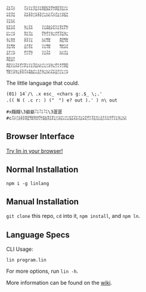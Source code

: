 ```
㌲㌂　　㌂㍑㍃㍊㌕㌮㌙㌕㍃㌭
㌶㍃　　㌲㌇㌄㌇㌭㍖㌂㌴㌡㌮
㍑㍖　　　　　　　　　　　　
㌮㌶　　㍔㌲　　㍑㌚㌶㍑㌟㌙
㌫㌄　　㌟㌴　　㌙㌽㍔㍌㍃㍔
㍔㌗　　㌇㍑　　㍖㌖　　㌕㌖
㍃㌖　　㍈㌟　　㍑㌖　　㌖㌶
㍈㌄　　㌽㌙　　㍑㌲　　㍖㌴
㌕㍈　　　　　　　　　　　　
㌕㍑㌲㌽㌠㍑㍃㍖㌭㌡㍔㌽㍌㌕
㌖㌡㍔㌇㌂㌚㌫㍈㍔㍖㌲㍈㌭㌄
```

The little language that could.

```
(01) 14`/\ .x esc_ <chars g:.$_ \;.'
.(( N ( .c r: ) ("　") e? out ).' ) n\ out

#x㿳㿳\3㼳㼳㌳㌳㌳\3㿿㿿
#c㌂㌄㌇㌕㌖㌗㌙㌚㌟㌠㌡㌫㌭㌮㌲㌴㌶㌽㍃㍇㍈㍊㍌㍑㍔㍖
```

## Browser Interface

[Try lin in your browser!](https://replit.com/@molarmanful/try-lin)

## Normal Installation

    npm i -g linlang

## Manual Installation

`git clone` this repo, `cd` into it, `npm install`, and `npm ln`.

## Language Specs

CLI Usage:

    lin program.lin

For more options, run `lin -h`.

More information can be found on the [wiki](https://github.com/molarmanful/lin/wiki).